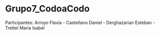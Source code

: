 # Grupo7_CodoaCodo

Participantes: Arroyo Flavia - Castellano Daniel - Derghazarian Esteban - Trettel Maria Isabel